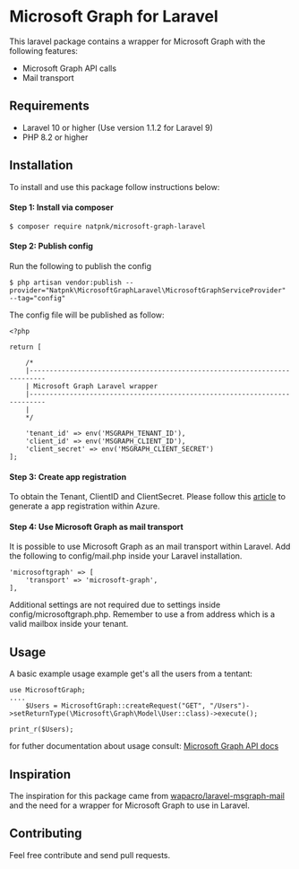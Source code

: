 # Microsoft Graph for Laravel

This laravel package contains a wrapper for Microsoft Graph with the following features:

 - Microsoft Graph API calls
 - Mail transport

## Requirements

 - Laravel 10 or higher (Use version 1.1.2 for Laravel 9)
 - PHP 8.2 or higher

## Installation
To install and use this package follow instructions below:

#### Step 1: Install via composer

    $ composer require natpnk/microsoft-graph-laravel

#### Step 2: Publish config

Run the following to publish the config

    $ php artisan vendor:publish --provider="Natpnk\MicrosoftGraphLaravel\MicrosoftGraphServiceProvider" --tag="config"

The config file will be published as follow:

	<?php

	return [
	   
	    /*    
	    |--------------------------------------------------------------------------    
	    | Microsoft Graph Laravel wrapper   
	    |--------------------------------------------------------------------------   
	    |    
	    */
	      
	    'tenant_id' => env('MSGRAPH_TENANT_ID'),
	    'client_id' => env('MSGRAPH_CLIENT_ID'),
	    'client_secret' => env('MSGRAPH_CLIENT_SECRET')    
	];

#### Step 3: Create app registration
To obtain the Tenant, ClientID and ClientSecret. Please follow this [article](https://docs.microsoft.com/azure/active-directory/develop/quickstart-register-app) to generate a app registration within Azure.

#### Step 4: Use Microsoft Graph as mail transport
It is possible to use Microsoft Graph as an mail transport within Laravel. Add the following to config/mail.php inside your Laravel installation.

    'microsoftgraph' => [
		'transport' => 'microsoft-graph',
	],

Additional settings are not required due to settings inside config/microsoftgraph.php. Remember to use a from address which is a valid mailbox inside your tenant.

##  Usage
A basic example usage example get's all the users from a tentant:

	use MicrosoftGraph;
	....
        $Users = MicrosoftGraph::createRequest("GET", "/Users")->setReturnType(\Microsoft\Graph\Model\User::class)->execute();

	print_r($Users);

for futher documentation about usage consult: [Microsoft Graph API docs](https://docs.microsoft.com/en-us/graph/overview)

## Inspiration
The inspiration for this package came from [wapacro/laravel-msgraph-mail](https://github.com/wapacro/laravel-msgraph-mail) and the need for a wrapper for Microsoft Graph to use in Laravel.  

## Contributing
Feel free contribute and send pull requests.
